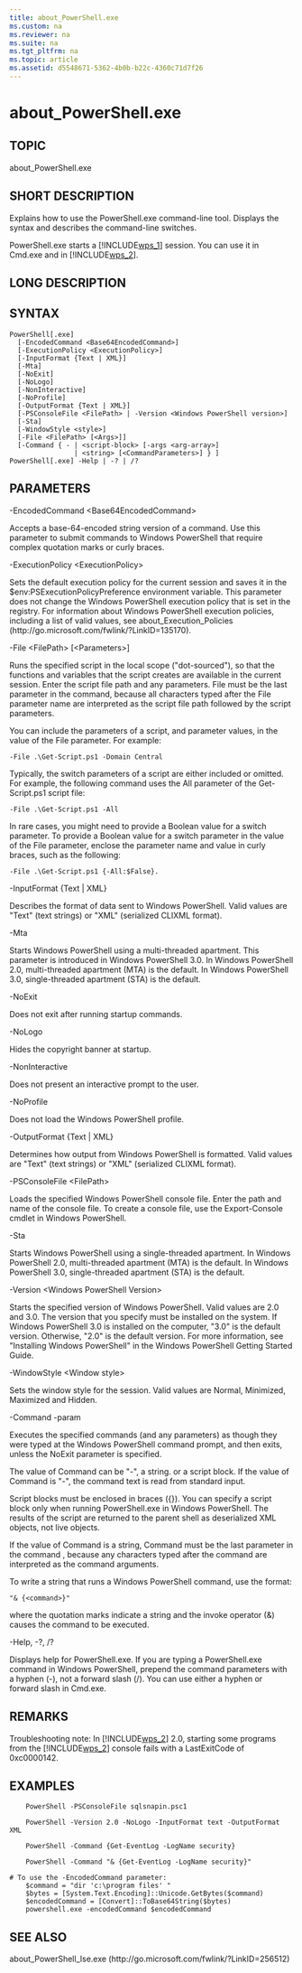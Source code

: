 ```yaml
---
title: about_PowerShell.exe
ms.custom: na
ms.reviewer: na
ms.suite: na
ms.tgt_pltfrm: na
ms.topic: article
ms.assetid: d5548671-5362-4b0b-b22c-4360c71d7f26
---
```

# about_PowerShell.exe
## TOPIC  
 about\_PowerShell.exe  
  
## SHORT DESCRIPTION  
 Explains how to use the PowerShell.exe command\-line tool. Displays the syntax and describes the command\-line switches.  
  
 PowerShell.exe starts a [!INCLUDE[wps_1]()] session. You can use it in Cmd.exe and in [!INCLUDE[wps_2]()].  
  
## LONG DESCRIPTION  
  
## SYNTAX  
  
```  
PowerShell[.exe]  
  [-EncodedCommand <Base64EncodedCommand>]  
  [-ExecutionPolicy <ExecutionPolicy>]  
  [-InputFormat {Text | XML}]   
  [-Mta]  
  [-NoExit]  
  [-NoLogo]  
  [-NonInteractive]   
  [-NoProfile]   
  [-OutputFormat {Text | XML}]   
  [-PSConsoleFile <FilePath> | -Version <Windows PowerShell version>]  
  [-Sta]  
  [-WindowStyle <style>]  
  [-File <FilePath> [<Args>]]  
  [-Command { - | <script-block> [-args <arg-array>]  
                | <string> [<CommandParameters>] } ]  
PowerShell[.exe] -Help | -? | /?  
```  
  
## PARAMETERS  
 \-EncodedCommand \<Base64EncodedCommand\>  
  
 Accepts a base\-64\-encoded string version of a command. Use this parameter to submit commands to Windows PowerShell that require complex quotation marks or curly braces.  
  
 \-ExecutionPolicy \<ExecutionPolicy\>  
  
 Sets the default execution policy for the current session and saves it in the $env:PSExecutionPolicyPreference environment variable. This parameter does not change the Windows PowerShell execution policy that is set in the registry. For information about Windows PowerShell execution policies, including a list of valid values, see about\_Execution\_Policies \(http:\/\/go.microsoft.com\/fwlink\/?LinkID\=135170\).  
  
 \-File \<FilePath\> \[\<Parameters\>\]  
  
 Runs the specified script in the local scope \("dot\-sourced"\), so that the functions and variables that the script creates are available in the current session. Enter the script file path and any parameters. File must be the last parameter in the command, because all characters typed after the File parameter name are interpreted as the script file path followed by the script parameters.  
  
 You can include the parameters of a script, and parameter values, in the value of the File parameter. For example:  
  
```  
-File .\Get-Script.ps1 -Domain Central  
```  
  
 Typically, the switch parameters of a script are either included or omitted. For example, the following command uses the All parameter of the Get\-Script.ps1 script file:  
  
```  
-File .\Get-Script.ps1 -All  
```  
  
 In rare cases, you might need to provide a Boolean value for a switch parameter. To provide a Boolean value for a switch parameter in the value of the File parameter, enclose the parameter name and value in curly braces, such as the following:  
  
```  
-File .\Get-Script.ps1 {-All:$False}.  
```  
  
 \-InputFormat {Text &#124; XML}  
  
 Describes the format of data sent to Windows PowerShell. Valid values are "Text" \(text strings\) or "XML" \(serialized CLIXML format\).  
  
 \-Mta  
  
 Starts Windows PowerShell using a multi\-threaded apartment. This parameter is introduced in Windows PowerShell 3.0. In Windows PowerShell 2.0, multi\-threaded apartment \(MTA\) is the default. In Windows PowerShell 3.0, single\-threaded apartment \(STA\) is the default.  
  
 \-NoExit  
  
 Does not exit after running startup commands.  
  
 \-NoLogo  
  
 Hides the copyright banner at startup.  
  
 \-NonInteractive  
  
 Does not present an interactive prompt to the user.  
  
 \-NoProfile  
  
 Does not load the Windows PowerShell profile.  
  
 \-OutputFormat {Text &#124; XML}  
  
 Determines how output from Windows PowerShell is formatted. Valid values are "Text" \(text strings\) or "XML" \(serialized CLIXML format\).  
  
 \-PSConsoleFile \<FilePath\>  
  
 Loads the specified Windows PowerShell console file. Enter the path and name of the console file. To create a console file, use the Export\-Console cmdlet in Windows PowerShell.  
  
 \-Sta  
  
 Starts Windows PowerShell using a single\-threaded apartment. In Windows PowerShell 2.0, multi\-threaded apartment \(MTA\) is the default. In Windows PowerShell 3.0, single\-threaded apartment \(STA\) is the default.  
  
 \-Version \<Windows PowerShell Version\>  
  
 Starts the specified version of Windows PowerShell. Valid values are 2.0 and 3.0. The version that you specify must be installed on the system. If Windows PowerShell 3.0 is installed on the computer, "3.0" is the default version. Otherwise, "2.0" is the default version. For more information, see "Installing Windows PowerShell" in the Windows PowerShell Getting Started Guide.  
  
 \-WindowStyle \<Window style\>  
  
 Sets the window style for the session. Valid values are Normal, Minimized, Maximized and Hidden.  
  
 \-Command \-param  
  
 Executes the specified commands \(and any parameters\) as though they were typed at the Windows PowerShell command prompt, and then exits, unless the NoExit parameter is specified.  
  
 The value of Command can be "\-", a string. or a script block. If the value of Command is "\-", the command text is read from standard input.  
  
 Script blocks must be enclosed in braces \({}\). You can specify a script block only when running PowerShell.exe in Windows PowerShell. The results of the script are returned to the parent shell as deserialized XML objects, not live objects.  
  
 If the value of Command is a string, Command must be the last parameter in the command , because any characters typed after the command are interpreted as the command arguments.  
  
 To write a string that runs a Windows PowerShell command, use the format:  
  
```  
"& {<command>}"  
```  
  
 where the quotation marks indicate a string and the invoke operator \(&\) causes the command to be executed.  
  
 \-Help, \-?, \/?  
  
 Displays help for PowerShell.exe. If you are typing a PowerShell.exe command in Windows PowerShell, prepend the command parameters with a hyphen \(\-\), not a forward slash \(\/\). You can use either a hyphen or  forward slash in Cmd.exe.  
  
## REMARKS  
 Troubleshooting note: In [!INCLUDE[wps_2]()] 2.0, starting some programs from the [!INCLUDE[wps_2]()] console fails with a LastExitCode of 0xc0000142.  
  
## EXAMPLES  
  
```  
    PowerShell -PSConsoleFile sqlsnapin.psc1  
  
    PowerShell -Version 2.0 -NoLogo -InputFormat text -OutputFormat XML  
  
    PowerShell -Command {Get-EventLog -LogName security}  
  
    PowerShell -Command "& {Get-EventLog -LogName security}"  
  
# To use the -EncodedCommand parameter:  
    $command = "dir 'c:\program files' "  
    $bytes = [System.Text.Encoding]::Unicode.GetBytes($command)  
    $encodedCommand = [Convert]::ToBase64String($bytes)  
    powershell.exe -encodedCommand $encodedCommand  
```  
  
## SEE ALSO  
 about\_PowerShell\_Ise.exe \(http:\/\/go.microsoft.com\/fwlink\/?LinkID\=256512\)